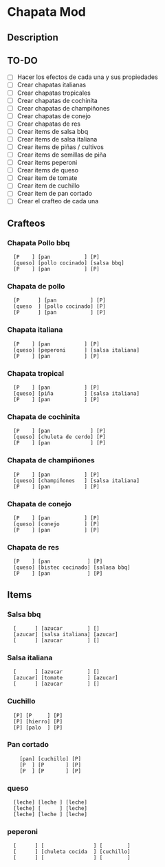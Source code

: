 # Chapata Mod

## Description

## TO-DO
- [ ] Hacer los efectos de cada una y sus propiedades 
- [ ] Crear chapatas italianas
- [ ] Crear chapatas tropicales
- [ ] Crear chapatas de cochinita
- [ ] Crear chapatas de champiñones
- [ ] Crear chapatas de conejo
- [ ] Crear chapatas de res
- [ ] Crear items de salsa bbq
- [ ] Crear items de salsa italiana
- [ ] Crear items de piñas / cultivos
- [ ] Crear items de semillas de piña
- [ ] Crear items peperoni
- [ ] Crear items de queso
- [ ] Crear item de tomate
- [ ] Crear item de cuchillo
- [ ] Crear item de pan cortado
- [ ] Crear el crafteo de cada una 

## Crafteos

### Chapata Pollo bbq
```
  [P    ] [pan           ] [P]
  [queso] [pollo cocinado] [salsa bbq]
  [P    ] [pan           ] [P]
```

### Chapata de pollo
```
  [P      ] [pan           ] [P]
  [queso  ] [pollo cocinado] [P]
  [P      ] [pan           ] [P]
```

### Chapata italiana
```
  [P    ] [pan           ] [P]
  [queso] [peperoni      ] [salsa italiana]
  [P    ] [pan           ] [P]
```

### Chapata tropical
```
  [P    ] [pan           ] [P]
  [queso] [piña          ] [salsa italiana]
  [P    ] [pan           ] [P]
```

### Chapata de cochinita
```
  [P    ] [pan             ] [P]
  [queso] [chuleta de cerdo] [P]
  [P    ] [pan             ] [P]
```

### Chapata de champiñones
```
  [P    ] [pan           ] [P]
  [queso] [champiñones   ] [salsa italiana]
  [P    ] [pan           ] [P]
```

### Chapata de conejo
```
  [P    ] [pan           ] [P]
  [queso] [conejo        ] [P]
  [P    ] [pan           ] [P]
```

### Chapata de res
```
  [P    ] [pan            ] [P]
  [queso] [bistec cocinado] [salasa bbq]
  [P    ] [pan            ] [P]
```

## Items

### Salsa bbq
```
  [      ] [azucar        ] []
  [azucar] [salsa italiana] [azucar]
  [      ] [azucar        ] []
```

### Salsa italiana
```
  [      ] [azucar        ] []
  [azucar] [tomate        ] [azucar]
  [      ] [azucar        ] []
```

### Cuchillo
```
  [P] [P     ] [P]
  [P] [hierro] [P]
  [P] [palo  ] [P]
```

### Pan cortado
```
    [pan] [cuchillo] [P]
    [P  ] [P       ] [P]
    [P  ] [P       ] [P]
```

### queso
```
  [leche] [leche ] [leche]
  [leche] [      ] [leche]
  [leche] [leche ] [leche]
```

### peperoni
```
  [      ] [                ] [        ]
  [      ] [chuleta cocida  ] [cuchillo]
  [      ] [                ] [        ]
```
